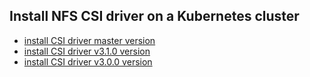 ## Install NFS CSI driver on a Kubernetes cluster

 - [install CSI driver master version](./install-csi-driver-master.md)
 - [install CSI driver v3.1.0 version](./install-csi-driver-v3.1.0.md)
 - [install CSI driver v3.0.0 version](./install-csi-driver-v3.0.0.md)
